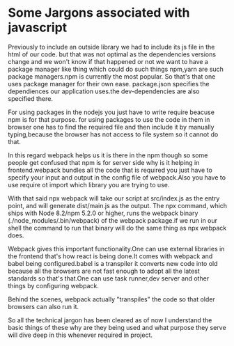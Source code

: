 # Some Jargons associated with javascript

Previously to include an outside library we had to include its js file in the html of our code.
but that was not optimal as the dependencies versions change and we won't know if that happened or not
we want to have a package manager like thing which could do such things
npm,yarn are such package managers.npm is currently the most popular.
So that's that one uses package manager for their own ease.
package.json specifies the dependiences our application uses.the dev-dependencies are also specified there.

For using packages in the nodejs you just have to write require beacuse npm is for that purpose.
for using packages to use the code in them in browser one has to find the required file and then include it by manually typing,because the browser has not access to file system so it cannot do that.

In this regard webpack helps us it is there in the npm though so some people get confused that npm is for server side why is it helping in frontend.webpack bundles all the code that is required you just have to specify your input and output in the config file of webpack.Also you have to use require ot import which library you are trying to use.

With that said npx webpack will take our script at src/index.js as the entry point, and will generate dist/main.js as the output. The npx command, which ships with Node 8.2/npm 5.2.0 or higher, runs the webpack binary (./node_modules/.bin/webpack) of the webpack package.if we run in our shell the command to run that binary will do the same thing as npx webpack does.

Webpack gives this important functionality.One can use external libraries in the frontend that's how react is being done.It comes with webpack and babel being configured.babel is a transpiler it converts new code into old because all the browsers are not fast enough to adopt all the latest standards so that's that.One can use task runner,dev server and other things by configuring webpack.

Behind the scenes, webpack actually "transpiles" the code so that older browsers can also run it.


So all the technical jargon has been cleared as of now I understand the basic things of these why are they being used and what purpose they serve will dive deep in this whenever required in project.